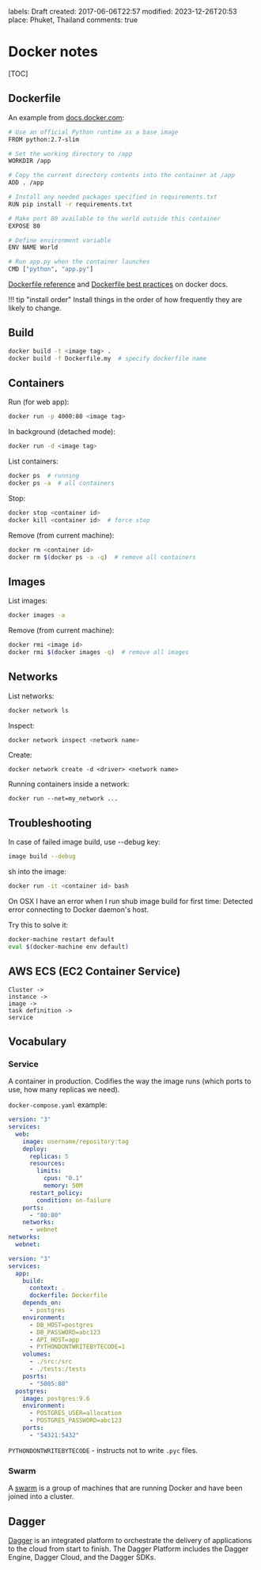 labels: Draft
created: 2017-06-06T22:57
modified: 2023-12-26T20:53
place: Phuket, Thailand
comments: true

# Docker notes

[TOC]

## Dockerfile

An example from [docs.docker.com](https://docs.docker.com/get-started/part2/#dockerfile):
```bash
# Use an official Python runtime as a base image
FROM python:2.7-slim

# Set the working directory to /app
WORKDIR /app

# Copy the current directory contents into the container at /app
ADD . /app

# Install any needed packages specified in requirements.txt
RUN pip install -r requirements.txt

# Make port 80 available to the world outside this container
EXPOSE 80

# Define environment variable
ENV NAME World

# Run app.py when the container launches
CMD ["python", "app.py"]
```

[Dockerfile reference](https://docs.docker.com/engine/reference/builder/) and
[Dockerfile best practices](https://docs.docker.com/engine/userguide/eng-image/dockerfile_best-practices/)
on docker docs.

!!! tip "install order"
    Install things in the order of how frequently they are likely to change.

## Build

```bash
docker build -t <image tag> .
docker build -f Dockerfile.my  # specify dockerfile name
```

## Containers

Run (for web app):
```bash
docker run -p 4000:80 <image tag>
```

In background (detached mode):
```bash
docker run -d <image tag>
```

List containers:
```bash
docker ps  # running
docker ps -a  # all containers
```

Stop:
```bash
docker stop <container id>
docker kill <container id>  # force stop
```

Remove (from current machine):
```bash
docker rm <container id>
docker rm $(docker ps -a -q)  # remove all containers
```

## Images

List images:
```bash
docker images -a
```

Remove (from current machine):
```bash
docker rmi <image id>
docker rmi $(docker images -q)  # remove all images
```

## Networks

List networks:
```bash
docker network ls
```

Inspect:
```bash
docker network inspect <network name>
```

Create:
```
docker network create -d <driver> <network name>
```

Running containers inside a network:
```
docker run --net=my_network ...
```

## Troubleshooting

In case of failed image build, use --debug key:

```bash
image build --debug
```

sh into the image:
```bash
docker run -it <container id> bash
```

On OSX I have an error when I run shub image build for first time: Detected error connecting to Docker daemon's host.

Try this to solve it:
```bash
docker-machine restart default
eval $(docker-machine env default)
```

## AWS ECS (EC2 Container Service)

```
Cluster ->
instance ->
image ->
task definition ->
service
```

## Vocabulary

### Service

A container in production.
Codifies the way the image runs (which ports to use, how many replicas we need).

`docker-compose.yaml` example:
```yaml
version: "3"
services:
  web:
    image: username/repository:tag
    deploy:
      replicas: 5
      resources:
        limits:
          cpus: "0.1"
          memory: 50M
      restart_policy:
        condition: on-failure
    ports:
      - "80:80"
    networks:
      - webnet
networks:
  webnet:
```

```yaml
version: "3"
services:
  app:
    build:
      context: .
      dockerfile: Dockerfile
    depends_on:
      - postgres
    environment:
      - DB_HOST=postgres
      - DB_PASSWORD=abc123
      - API_HOST=app
      - PYTHONDONTWRITEBYTECODE=1
    volumes:
      - ./src:/src
      - ./tests:/tests
    posrts:
      - "5005:80"
  postgres:
    image: postgres:9.6
    environment:
      - POSTGRES_USER=allocation
      - POSTGRES_PASSWORD=abc123
    ports:
      - "54321:5432"
```

`PYTHONDONTWRITEBYTECODE` - instructs not to write `.pyc` files.

### Swarm

A [swarm](https://docs.docker.com/get-started/part4/#understanding-swarm-clusters) is a group of machines that are running Docker and have been joined into a cluster.

## Dagger

[Dagger](https://docs.dagger.io/sdk/python/) is an integrated platform to orchestrate the delivery of applications to the cloud from start to finish. The Dagger Platform includes the Dagger Engine, Dagger Cloud, and the Dagger SDKs.
